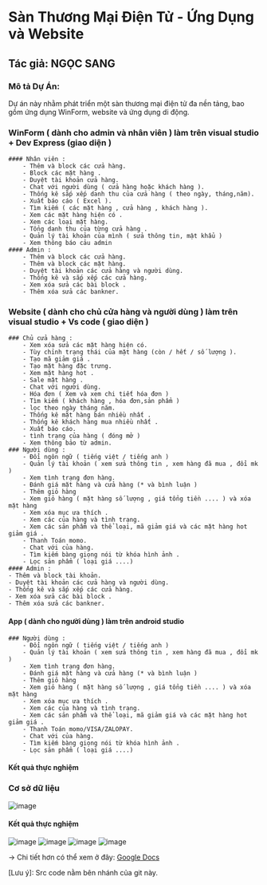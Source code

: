 # Sàn Thương Mại Điện Tử - Ứng Dụng và Website

## Tác giả: NGỌC SANG

### Mô tả Dự Án:

Dự án này nhằm phát triển một sàn thương mại điện tử đa nền tảng, bao gồm ứng dụng WinForm, website và ứng dụng di động.

  ### WinForm ( dành cho admin và nhân viên ) làm trên visual studio + Dev Express (giao diện )
	#### Nhân viên : 
		- Thêm và block các cửa hàng.
		- Block các mặt hàng .
		- Duyệt tài khoản cửa hàng.
		- Chat với người dùng ( cửa hàng hoặc khách hàng ).
		- Thống kê sắp xếp danh thu của cửa hàng ( theo ngày, tháng,năm).
		- Xuất báo cáo ( Excel ).
		- Tìm kiếm ( các mặt hàng , cửa hàng , khách hàng ).
		- Xem các mặt hàng hiện có .
		- Xem các loại mặt hàng.
		- Tổng danh thu của từng cửa hàng .
		- Quản lý tài khoản của mình ( sửa thông tin, mật khẩu )
		- Xem thông báo cảu admin
	#### Admin :
		- Thêm và block các cửa hàng.
		- Thêm và block các mặt hàng.
		- Duyệt tài khoản các cửa hàng và người dùng.
		- Thống kê và sắp xếp các cửa hàng.
		- Xem xóa sửa các bài block .
		- Thêm xóa sửa các bankner.
  ### Website   ( dành cho chủ cửa hàng và người dùng ) làm trên visual studio + Vs code ( giao diện )
	### Chủ cửa hàng :
		- Xem xóa sửa các mặt hàng hiện có.
		- Tùy chỉnh trạng thái của mặt hàng (còn / hết / số lượng ).
		- Tạo mã giảm giá .
		- Tạo mặt hàng đặc trưng.
		- Xem mặt hàng hot .
		- Sale mặt hàng .
		- Chat với người dùng.
		- Hóa đơn ( Xem và xem chi tiết hóa đơn )
		- Tìm kiếm ( khách hàng , hóa đơn,sản phẩm )
		- lọc theo ngày tháng năm.
		- Thống kê mặt hàng bán nhiều nhất .
		- Thống kê khách hàng mua nhiều nhất .
		- Xuất báo cáo.
		- tình trạng của hàng ( đóng mở )
		- Xem thông bảo từ admin.
	### Người dùng :
		- Đổi ngôn ngữ ( tiếng việt / tiếng anh )
		- Quản lý tài khoản ( xem sửa thông tin , xem hàng đã mua , đổi mk )
		- Xem tình trạng đơn hàng.
		- Đánh giá mặt hàng và cửa hàng (* và bình luận )
		- Thêm giỏ hàng 
		- Xem giỏ hàng ( mặt hàng số lượng , giá tổng tiền .... ) và xóa mặt hàng
		- Xem xóa mục ưa thích . 
		- Xem các của hàng và tình trạng.
		- Xem các sản phẩm và thể loại, mã giảm giá và các mặt hàng hot giảm giá .
 		- Thanh Toán momo.
		- Chat với của hàng.
		- Tìm kiếm bàng giọng nói từ khóa hình ảnh .
		- Lọc sản phẩm ( loại giá ....)
	#### Admin :
	- Thêm và block tài khoản.
	- Duyệt tài khoản các cửa hàng và người dùng.
	- Thống kê và sắp xếp các cửa hàng.
	- Xem xóa sửa các bài block .
	- Thêm xóa sửa các bankner.
  #### App ( dành cho người dùng ) làm trên android studio
	### Người dùng :	
        - Đổi ngôn ngữ ( tiếng việt / tiếng anh )
		- Quản lý tài khoản ( xem sửa thông tin , xem hàng đã mua , đổi mk )
		- Xem tình trạng đơn hàng.
		- Đánh giá mặt hàng và cửa hàng (* và bình luận )
		- Thêm giỏ hàng 
		- Xem giỏ hàng ( mặt hàng số lượng , giá tổng tiền .... ) và xóa mặt hàng
		- Xem xóa mục ưa thích . 
		- Xem các của hàng và tình trạng.
		- Xem các sản phẩm và thể loại, mã giảm giá và các mặt hàng hot giảm giá .
 		- Thanh Toán momo/VISA/ZALOPAY.
		- Chat với của hàng.
		- Tìm kiếm bàng giọng nói từ khóa hình ảnh .
		- Lọc sản phẩm ( loại giá ....)

#### Kết quả thực nghiệm 
### Cơ sở dữ liệu 
![image](https://github.com/Sangundev/DACN/assets/99321687/b30efc56-af4f-4115-9513-79e20a8837cb)
#### Kết quả thực nghiệm 
![image](https://github.com/Sangundev/DACN/assets/99321687/1c822eb0-7d1b-443f-992a-22be872a781a)
![image](https://github.com/Sangundev/DACN/assets/99321687/57b765f7-cbea-4cc7-881e-7137315cf471)
![image](https://github.com/Sangundev/DACN/assets/99321687/e3c0a678-0503-4867-88c0-9454b751fa56)
![image](https://github.com/Sangundev/DACN/assets/99321687/0dfd033e-47e7-4560-87d9-1017b3cb4b62)

-> Chi tiết hơn có thể xem ở đây: [Google Docs](https://docs.google.com/document/d/18z5d3tiZHktO6uQjMMjiHLwNR3k77FvX/edit?usp=sharing&ouid=103353651563422340424&rtpof=true&sd=true)

[Lưu ý]: Src code nằm bên nhánh của git này.